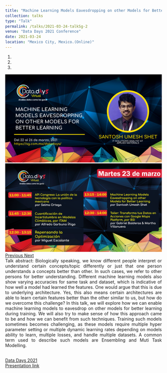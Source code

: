 ```yaml
---
title: "Machine Learning Models Eavesdropping on other Models for Better Learning"
collection: talks
type: "Talk"
permalink: /talks/2021-03-24-talkSg-2
venue: "Data Days 2021 Conference"
date: 2021-03-24
location: "Mexico City, Mexico.(Online)"
---
```

<link rel="stylesheet" href="https://maxcdn.bootstrapcdn.com/bootstrap/4.5.2/css/bootstrap.min.css">
<script src="https://ajax.googleapis.com/ajax/libs/jquery/3.5.1/jquery.min.js"></script>
<script src="https://cdnjs.cloudflare.com/ajax/libs/popper.js/1.16.0/umd/popper.min.js"></script>
<script src="https://maxcdn.bootstrapcdn.com/bootstrap/4.5.2/js/bootstrap.min.js"></script>


<div id="carouselExampleIndicators" class="carousel slide" data-ride="carousel">
  <ol class="carousel-indicators">
    <li data-target="#carouselExampleIndicators" data-slide-to="0" class="active"></li>
    <li data-target="#carouselExampleIndicators" data-slide-to="1"></li>
    <li data-target="#carouselExampleIndicators" data-slide-to="2"></li>
  </ol>
  <div class="carousel-inner">
    <div class="carousel-item active">
      <img src="../images/DataDays2021/Santosh Umesh Shet.png" class="d-block w-100" alt="...">
    </div>
    <div class="carousel-item">
      <img src="../images/DataDays2021/LOOP PROGRAMA 23marzo.png" class="d-block w-100" alt="...">
    </div>
  </div>
  <a class="carousel-control-prev" href="#carouselExampleIndicators" role="button" data-slide="prev">
    <span class="carousel-control-prev-icon" aria-hidden="true"></span>
    <span class="sr-only">Previous</span>
  </a>
  <a class="carousel-control-next" href="#carouselExampleIndicators" role="button" data-slide="next">
    <span class="carousel-control-next-icon" aria-hidden="true"></span>
    <span class="sr-only">Next</span>
  </a>
</div>



<div style="text-align: justify;  text-justify: inter-word;">
Talk abstract:
Biologically speaking, we know different people interpret or understand certain concepts/topic differently or just that one person understands a concepts better than other. In such cases, we refer to other persons for better understanding. Different machine learning models also show varying accuracies for same task and dataset, which is indicative of how well a model had learned the features. One would argue that this is due to underlying architecture. Yes, this also means certain architectures are able to learn certain features better than the other similar to us, but how do we overcome this challenge? In this talk, we will explore how we can enable machine learning models to eavesdrop on other models for better learning during training. We will also try to make sense of how this approach came to be and how we can benefit from such techniques. Training such models sometimes becomes challenging, as these models require multiple hyper parameter setting or multiple dynamic learning rates depending on models ability to learn, multiple losses, and handle multiple datasets. A common term used to describe such models are Ensembling and Muti Task Modelling.
</div>


<br>

[Data Days 2021](https://sg.com.mx/datadays/sessions/2021/bt4-machine-learning-models-eavesdropping-on-other-models-for-better-learning/)
<br>
[Presentation link](https://docs.google.com/presentation/d/1kf01e21I_3CvfeOWhiwBjVt1Y5ET3Jtj356bhZVQfys/edit?usp=sharing)
